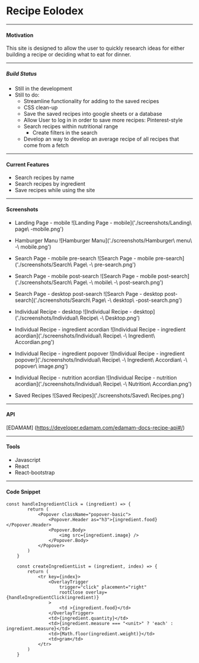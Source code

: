# Recipe Eolodex

---

#### Motivation

This site is designed to allow the user to quickly research ideas for either building a 
recipe or deciding what to eat for dinner. 

---

##### Build Status

- Still in the development
- Still to do:
  - Streamline functionality for adding to the saved recipes
  - CSS clean-up
  - Save the saved recipes into google sheets or a database
  - Allow User to log in in order to save more recipes: Pinterest-style
  - Search recipes within nutritional range
    - Create filters in the search
  - Develop an way to develop an average recipe of all recipes that come from a fetch

--- 

#### Current Features

- Search recipes by name
- Search recipes by ingredient
- Save recipes while using the site

---

#### Screenshots

- Landing Page - mobile
![Landing Page - mobile]('./screenshots/Landing\ page\ -mobile.png')

- Hamburger Manu 
![Hamburger Manu]('./screenshots/Hamburger\ menu\ -\ mobile.png')

- Search Page - mobile pre-search
![Search Page - mobile pre-search]('./screenshots/Search\ Page\ -\ pre-search.png')

- Search Page - mobile post-search
![Search Page - mobile post-search]('./screenshots/Search\ Page\ -\ mobile\ -\ post-search.png')

- Search Page - desktop post-search
![Search Page - desktop post-search]('./screenshots/Search\ Page\ -\ desktop\ -post-search.png')

- Individual Recipe - desktop
![Individual Recipe - desktop]('./screenshots/Individual\ Recipe\ -\ Desktop.png')

- Individual Recipe - ingredient acordian
![Individual Recipe - ingredient acordian]('./screenshots/Individual\ Recipe\ -\ Ingredient\ Accordian.png')

- Individual Recipe - ingredient popover
![Individual Recipe - ingredient popover]('./screenshots/Individual\ Recipe\ -\ Ingredient\ Accordian\ -\ popover\ image.png')

- Individual Recipe - nutrition acordian
![Individual Recipe - nutrition acordian]('./screenshots/Individual\ Recipe\ -\ Nutrition\ Accordian.png')

- Saved Recipes
![Saved Recipes]('./screenshots/Saved\ Recipes.png')

---

#### API
 
[EDAMAM] (https://developer.edamam.com/edamam-docs-recipe-api#/)


--- 

#### Tools

- Javascript
- React
- React-bootstrap

---

#### Code Snippet

```
const handleIngredientClick = (ingredient) => {
        return (
            <Popover className="popover-basic">
                <Popover.Header as="h3">{ingredient.food}</Popover.Header>
                <Popover.Body>
                    <img src={ingredient.image} />
                </Popover.Body>
            </Popover>
        )
    }

    const createIngredientList = (ingredient, index) => {
        return (
            <tr key={index}>
                <OverlayTrigger
                    trigger="click" placement="right"
                    rootClose overlay={handleIngredientClick(ingredient)}
                >
                    <td >{ingredient.food}</td>
                </OverlayTrigger>
                <td>{ingredient.quantity}</td>
                <td>{ingredient.measure === "<unit>" ? 'each' : ingredient.measure}</td>
                <td>{Math.floor(ingredient.weight)}</td>
                <td>gram</td>
            </tr>
        )
    }

```





